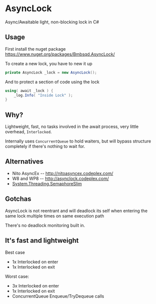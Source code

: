 AsyncLock
=========

Async/Awaitable light, non-blocking lock in C#


## Usage ##

First install the nuget package https://www.nuget.org/packages/Bmbsqd.AsyncLock/


To create a new lock, you have to new it up
```csharp
private AsyncLock _lock = new AsyncLock();
```

And to protect a section of code using the lock 
```csharp
using( await _lock ) {
	_log.Info( "Inside Lock" );
}
```

## Why? ##
Lightweight, fast, no tasks involved in the await process, very little overhead, `Interlocked`.

Internally uses `ConcurrentQueue` to hold waiters, but will bypass structure completely if there's nothing to wait for.

## Alternatives ##
 - Nito AsyncEx -- http://nitoasyncex.codeplex.com/
 - W8 and WP8 -- http://asynclock.codeplex.com/
 - [System.Threading.SemaphoreSlim](http://msdn.microsoft.com/en-us/library/system.threading.semaphoreslim(v=vs.110).aspx) 

## Gotchas ##
AsyncLock is not reentrant and will deadlock its self when entering the same lock multiple times on same execution path

There's no deadlock monitoring built in.

## It's fast and lightweight ##
Best case
  - 1x Interlocked on enter
  - 1x Interlocked on exit

Worst case:
  - 3x Interlocked on enter
  - 1x Interlocked on exit
  - ConcurrentQueue Enqueue/TryDequeue calls